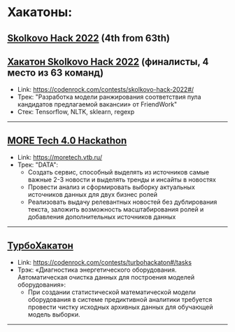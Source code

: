 # Хакатоны:

## [Skolkovo Hack 2022](Skolkovo_Hack_2022) (4th from 63th)
## [Хакатон Skolkovo Hack 2022](../Skolkovo_Hack_2022) (финалисты, 4 место из 63 команд)
- Link: https://codenrock.com/contests/skolkovo-hack-2022#/
- Трек: "Разработка модели ранжирования соответствия пула кандидатов предлагаемой вакансии» от FriendWork"
- Стек: Tensorflow, NLTK, sklearn, regexp
***
## [MORE Tech 4.0 Hackathon](Skolkovo_Hack_2022)
- Link: https://moretech.vtb.ru/
- Трек: "DATA":
    - Создать сервис, способный выделять из источников самые важные 2-3 новости и выделять тренды и инсайты в новостях 
    - Провести анализ и сформировать выборку актуальных источников данных для двух бизнес ролей
    - Реализовать выдачу релевантных новостей без дублирования текста, заложить возможность масштабирования ролей и добавления дополнительных источников данных
***
## [ТурбоХакатон](Skolkovo_Hack_2022)
- Link: https://codenrock.com/contests/turbohackaton#/tasks
- Трэк: «Диагностика энергетического оборудования. Автоматическая очистка данных для построения моделей оборудования»:
    - При создании статистической математической модели оборудования в системе предиктивной аналитики требуется провести чистку исходных архивных данных для обучающей модель выборки.

***